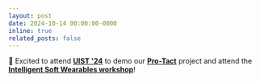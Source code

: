 ```yaml
---
layout: post
date: 2024-10-14 00:00:00-0000
inline: true
related_posts: false
---
```


🛫 Excited to attend **[UIST '24](https://uist.acm.org/2024/)** to demo our **[Pro-Tact](https://programs.sigchi.org/uist/2024/program/content/170805)** project and attend the **[Intelligent Soft Wearables workshop](https://softwearables.github.io/)**!
